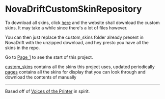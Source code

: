 # NovaDriftCustomSkinRepository

To download all skins, click [here](https://download-directory.github.io/?url=https://github.com/areon546/NovaDriftCustomSkinRepository/tree/main/custom_skins) and the website shall download the custom skins. It may take a while since there's a lot of files however. 

You can then just replace the custom_skins folder already present in NovaDrift with the unzipped download, and hey presto you have all the skins in the repo. 

Go to [Page_1](pages/Page_1.md) to see the start of this project. 

[custom_skins](custom_skins) contains all the skins this project uses, updated periodically
[pages](pages) contains all the skins for display that you can look through and download the contents of manually

---

Based off of [Voices of the Printer](https://github.com/madrod228/voicesoftheprinter) in spirit. 

